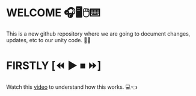 # WELCOME 🎧🖥🖱⌨
This is a new github repository where we are going to document changes, updates, etc to our unity code. 🎊🎊

# FIRSTLY [⏪ ▶ ⏹ ⏩]
Watch this [video](https://www.youtube.com/watch?v=a9u2yZvsqHA&t=416s) to understand how this works. 💻👈
